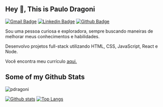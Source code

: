 ## Hey 👋, This is Paulo Dragoni
[![Gmail Badge](https://img.shields.io/badge/-paulohbfdf@gmail.com-c14438?style=flat&logo=Gmail&logoColor=white&link=mailto:paulohbfdf@gmail.com)](mailto:paulohbfdf@gmail.com) 
[![Linkedin Badge](https://img.shields.io/badge/-paulodragoni-0072b1?style=flat&logo=Linkedin&logoColor=white&link=https://www.linkedin.com/in/paulodragoni/)](https://www.linkedin.com/in/paulodragoni/) [![Github Badge](https://img.shields.io/badge/-pdragoni-grey?style=flat&logo=github&logoColor=white&link=https://github.com/pdragoni/)](https://www.github.com/pdragoni/) 
<p align='left'>Sou uma pessoa curiosa e exploradora, sempre buscando maneiras de melhorar meus conhecimentos e habilidades.

Desenvolvo projetos full-stack utilizando HTML, CSS, JavaScript, React e Node. 

<p align='left'>Você encontra meu currículo <a href='https://docs.google.com/document/d/1_4wRz5lyPKgPyfnLKlyt_tAIXnjRbo1G8YmVOQTjAzE/edit?usp=sharing' target=_blank><u>aqui</u>.</a></p>

## Some of my Github Stats
<p align=left> <img src=https://komarev.com/ghpvc/?username=pdragoni alt=pdragoni /> </p>

[![Github stats](https://github-readme-stats.vercel.app/api?username=pdragoni&show_icons=true&include_all_commits=true)](https://github.com/pdragoni/github-readme-stats)
[![Top Langs](https://github-readme-stats.vercel.app/api/top-langs/?username=pdragoni&layout=compact)](https://github.com/pdragoni/github-readme-stats)
